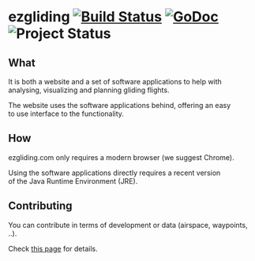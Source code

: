 # ezgliding [![Build Status](https://travis-ci.org/rochaporto/ezgliding.svg?branch=ezgo)](http://travis-ci.org/rochaporto/ezgliding)  [![GoDoc](https://godoc.org/github.com/rochaporto/ezgliding?status.png)](https://godoc.org/github.com/rochaporto/ezgliding) ![Project Status](http://img.shields.io/badge/status-prealpha-red.svg) 

## What

It is both a website and a set of software applications to help with  
analysing, visualizing and planning gliding flights.

The website uses the software applications behind, offering an easy  
to use interface to the functionality.

## How

ezgliding.com only requires a modern browser (we suggest Chrome).

Using the software applications directly requires a recent version  
of the Java Runtime Environment (JRE).

## Contributing

  You can contribute in terms of development or data (airspace, waypoints, ..).
  
  Check [this page](https://github.com/rochaporto/ezgliding/wiki/Contributing) for details.
